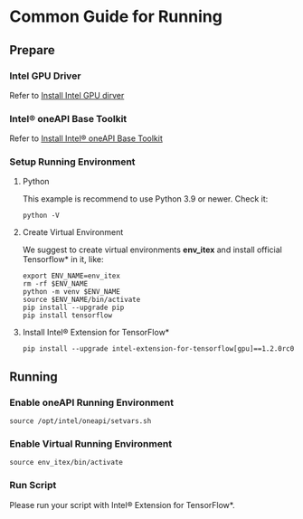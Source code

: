 # Common Guide for Running

## Prepare

### Intel GPU Driver

Refer to [Install Intel GPU dirver](./../docs/install/install_for_gpu.md#install-gpu-drivers)

### Intel® oneAPI Base Toolkit

Refer to [Install Intel® oneAPI Base Toolkit](./../docs/install/install_for_gpu.md#install-oneapi-base-toolkit-packages)

### Setup Running Environment
1. Python

    This example is recommend to use Python 3.9 or newer. Check it:
    ```
    python -V
    ```

2. Create Virtual Environment

    We suggest to create virtual environments **env_itex** and install official Tensorflow* in it, like:
    
    ```
    export ENV_NAME=env_itex
    rm -rf $ENV_NAME
    python -m venv $ENV_NAME
    source $ENV_NAME/bin/activate
    pip install --upgrade pip
    pip install tensorflow
    ```

3. Install Intel® Extension for TensorFlow*

    ```
    pip install --upgrade intel-extension-for-tensorflow[gpu]==1.2.0rc0
    ```

## Running
### Enable oneAPI Running Environment

```
source /opt/intel/oneapi/setvars.sh
```

### Enable Virtual Running Environment

```
source env_itex/bin/activate
```

### Run Script

Please run your script with Intel® Extension for TensorFlow*.

